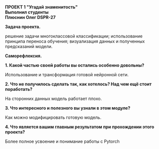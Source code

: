 **ПРОЕКТ 1 "Угадай знаменитость"   
Выполнил студенты  
Плюснин Олег DSPR-27**  

**Задача проекта.** 

решение задачи многоклассовой классификации;
использование принципа переноса обучения;
визуализация данных и полученных предсказаний модели.

**Саморефлексия.** 

**1. Какой частью своей работы вы остались особенно довольны?**

Использование и трансформация готовой нейронной сети.

**2. Что не получилось сделать так, как хотелось? Над чем ещё стоит поработать?**

На сторонних данных модель работает плохо. 

**3. Что интересного и полезного вы узнали в этом модуле?** 

Как можно модифицировать готовую модель. 

**4. Что является вашим главным результатом при прохождении этого проекта?**

Более полное усвоение и понимание работы c Pytorch